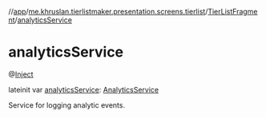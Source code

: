 //[app](../../../index.md)/[me.khruslan.tierlistmaker.presentation.screens.tierlist](../index.md)/[TierListFragment](index.md)/[analyticsService](analytics-service.md)

# analyticsService

@[Inject](https://javax-inject.github.io/javax-inject/api/javax/inject/Inject.html) 

lateinit var [analyticsService](analytics-service.md): [AnalyticsService](../../me.khruslan.tierlistmaker.util.analytics/-analytics-service/index.md)

Service for logging analytic events.
